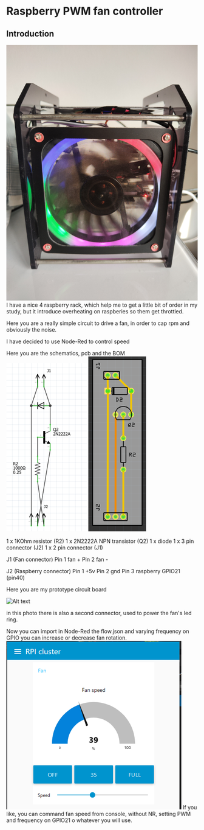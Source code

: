 # Raspberry PWM fan controller 
## Introduction

![Alt text](/img/1666790543910.jpg "Raspberry rack")
I have a nice 4 raspberry rack, which help me to get a little bit of order in my study, but it introduce overheating on raspberies so them get throttled.

Here you are a really simple circuit to drive a fan, in order to cap rpm and obviously the noise.

I have decided to use Node-Red to control speed

Here you are the schematics, pcb and the BOM
![Alt text](/img/schematics.png) ![Alt text](/img/pbc.png)

1 x 1KOhm resistor (R2)
1 x 2N2222A NPN transistor (Q2)
1 x diode
1 x 3 pin connector (J2)
1 x 2 pin connector (J1)

J1 (Fan connector)
Pin 1 fan +
Pin 2 fan -

J2 (Raspberry connector)
Pin 1 +5v 
Pin 2 gnd
Pin 3 raspberry GPIO21 (pin40)

Here you are my prototype circuit board

![Alt text](/img/IMG_20221026_140357.jpg)

in this photo there is also a second connector, used to power the fan's led ring.

Now you can import in Node-Red the flow.json and varying frequency on GPIO you can increase or decrease fan rotation.
![Alt text](/img/nodered.png)
If you like, you can command fan speed from console, without NR, setting PWM and frequency on GPIO21 o whatever you will use.